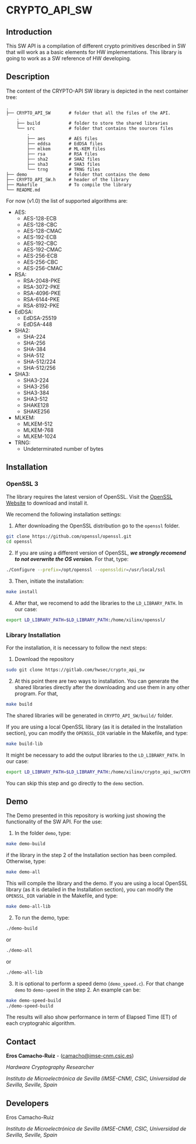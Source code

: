 # CRYPTO_API_SW

## Introduction

This SW API is a compilation of different crypto primitives described in SW that will work as a basic elements for HW implementations. This library is going to work as a SW reference of HW developing. 

## Description

The content of the CRYPTO-API SW library is depicted in the next container tree:
    
    .
    ├── CRYPTO_API_SW       # folder that all the files of the API.
        .
        ├── build           # folder to store the shared libraries 
        └── src             # folder that contains the sources files
            .
            ├── aes         # AES files
            ├── eddsa       # EdDSA files 
            ├── mlkem       # ML-KEM files 
            ├── rsa         # RSA files 
            ├── sha2        # SHA2 files 
            ├── sha3        # SHA3 files 
            └── trng        # TRNG files
    ├── demo                # folder that contains the demo
    ├── CRYPTO_API_SW.h     # header of the library
    ├── Makefile            # To compile the library
    └── README.md  

For now (v1.0) the list of supported algorithms are:
- AES:
    - AES-128-ECB
    - AES-128-CBC
    - AES-128-CMAC
    - AES-192-ECB
    - AES-192-CBC
    - AES-192-CMAC
    - AES-256-ECB
    - AES-256-CBC
    - AES-256-CMAC
- RSA:
    - RSA-2048-PKE
    - RSA-3072-PKE
    - RSA-4096-PKE
    - RSA-6144-PKE
    - RSA-8192-PKE
- EdDSA:
    - EdDSA-25519   
    - EdDSA-448
- SHA2:
    - SHA-224
    - SHA-256
    - SHA-384
    - SHA-512
    - SHA-512/224
    - SHA-512/256
- SHA3:
    - SHA3-224
    - SHA3-256
    - SHA3-384
    - SHA3-512
    - SHAKE128
    - SHAKE256
- MLKEM:
    - MLKEM-512
    - MLKEM-768
    - MLKEM-1024
- TRNG:
    - Undeterminated number of bytes

## Installation

### OpenSSL 3

The library requires the latest version of OpenSSL. Visit the [OpenSSL Website](https://www.openssl.org/source/) to download and install it. 

We recomend the following installation settings: 

1. After downloading the OpenSSL distribution go to the `openssl` folder. 

```bash
git clone https://github.com/openssl/openssl.git
cd openssl
```

2. If you are using a different version of OpenSSL, ***we strongly recomend to not overwrite the OS version.*** For that, type: 
```bash
./Configure --prefix=/opt/openssl --openssldir=/usr/local/ssl
```

3. Then, initiate the installation:
```bash
make install
```

4. After that, we recomend to add the libraries to the `LD_LIBRARY_PATH`. In our case: 
```bash
export LD_LIBRARY_PATH=$LD_LIBRARY_PATH:/home/xilinx/openssl/
```

### Library Installation

For the installation, it is necessary to follow the next steps: 

1. Download the repository
```bash
sudo git clone https://gitlab.com/hwsec/crypto_api_sw
```

2. At this point there are two ways to installation. You can generate the shared libraries directly after the downloading and use them in any other program. For that, 
```bash
make build
```
The shared libraries will be generated in `CRYPTO_API_SW/build/` folder. 

If you are using a local OpenSSL library (as it is detailed in the Installation section), you can modify the `OPENSSL_DIR` variable in the Makefile, and type: 
```bash
make build-lib
```

It might be necessary to add the output libraries to the `LD_LIBRARY_PATH`. In our case: 
```bash
export LD_LIBRARY_PATH=$LD_LIBRARY_PATH:/home/xilinx/crypto_api_sw/CRYPTO_API_SW/build
```

You can skip this step and go directly to the `demo` section. 

## Demo

The Demo presented in this repository is working just showing the functionality of the SW API. For the use: 

1. In the folder `demo`, type: 
```bash
make demo-build
```
if the library in the step 2 of the Installation section has been compiled. Otherwise, type: 
```bash
make demo-all
```
This will compile the library and the demo. If you are using a local OpenSSL library (as it is detailed in the Installation section), you can modify the `OPENSSL_DIR` variable in the Makefile, and type: 
```bash
make demo-all-lib
```

2. To run the demo, type: 
```bash
./demo-build
```
or
```bash
./demo-all
```
or
```bash
./demo-all-lib
```

3. It is optional to perform a speed demo (`demo_speed.c`). For that change `demo` to `demo-speed` in the step 2. An example can be: 
```bash
make demo-speed-build
./demo-speed-build
```
The results will also show performance in term of Elapsed Time (ET) of each cryptograhic algorithm. 

## Contact

**Eros Camacho-Ruiz** - (camacho@imse-cnm.csic.es)

_Hardware Cryptography Researcher_ 

_Instituto de Microelectrónica de Sevilla (IMSE-CNM), CSIC, Universidad de Sevilla, Seville, Spain_

## Developers

Eros Camacho-Ruiz

_Instituto de Microelectrónica de Sevilla (IMSE-CNM), CSIC, Universidad de Sevilla, Seville, Spain_
